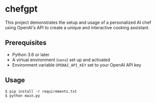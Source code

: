 # chefgpt

This project demonstrates the setup and usage of a personalized AI chef using
OpenAI's API to create a unique and interactive cooking assistant.

## Prerequisites

- Python 3.6 or later
- A virtual environment (`venv`) set up and activated
- Environment variable `OPENAI_API_KEY` set to your OpenAI API key

## Usage

```console
$ pip install -r requirements.txt
$ python main.py
```
